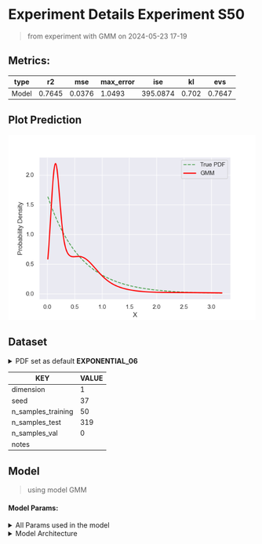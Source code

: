 # Experiment Details Experiment S50
> from experiment with GMM
> on 2024-05-23 17-19
## Metrics:
                                                                   
| type  | r2     | mse    | max_error | ise      | kl    | evs    |
|-------|--------|--------|-----------|----------|-------|--------|
| Model | 0.7645 | 0.0376 | 1.0493    | 395.0874 | 0.702 | 0.7647 |
                                                                   
## Plot Prediction

<img src="pdf_f2c36c8b.png">

## Dataset

<details><summary>PDF set as default <b>EXPONENTIAL_06</b></summary>

#### Dimension 1
                               
| type        | rate | weight |
|-------------|------|--------|
| exponential | 0.6  | 1      |
                               
</details>
                              
| KEY                | VALUE |
|--------------------|-------|
| dimension          | 1     |
| seed               | 37    |
| n_samples_training | 50    |
| n_samples_test     | 319   |
| n_samples_val      | 0     |
| notes              |       |
                              
## Model
> using model GMM
#### Model Params:
<details><summary>All Params used in the model </summary>

                         
| KEY          | VALUE  |
|--------------|--------|
| random_state | 49     |
| init_params  | random |
| n_components | 31     |
| n_init       | 30     |
| max_iter     | 10     |
                         
</details>

<details><summary>Model Architecture </summary>

GaussianMixture(init_params='random', max_iter=10, n_components=31, n_init=30,
                random_state=49)
</details>

